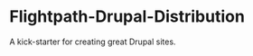 Flightpath-Drupal-Distribution
==============================

A kick-starter for creating great Drupal sites.